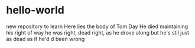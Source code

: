# hello-world
new repository to learn
Here lies the body of Tom Day
He died maintaining his right of way
he was right, dead right, as he drove along
but he's stil just as dead as if he'd d been wrong

